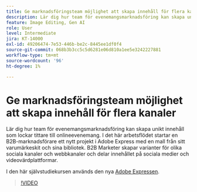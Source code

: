 ```yaml
---
title: Ge marknadsföringsteam möjlighet att skapa innehåll för flera kanaler
description: Lär dig hur team för evenemangsmarknadsföring kan skapa unikt innehåll som lockar tittare till onlineevenemang
feature: Image Editing, Gen AI
role: User
level: Intermediate
jira: KT-14000
exl-id: 49206474-7e53-446b-be2c-8445ee1df0f4
source-git-commit: 068b3b3cc5c5d6281e06d810a1ee5e3242227881
workflow-type: tm+mt
source-wordcount: '96'
ht-degree: 1%

---
```


# Ge marknadsföringsteam möjlighet att skapa innehåll för flera kanaler

Lär dig hur team för evenemangsmarknadsföring kan skapa unikt innehåll som lockar tittare till onlineevenemang. I det här arbetsflödet startar en B2B-marknadsförare ett nytt projekt i Adobe Express med en mall från sitt varumärkeskit och sina bibliotek. B2B Marketer skapar varianter för olika sociala kanaler och webbkanaler och delar innehållet på sociala medier och videovärdplattformar.

I den här självstudiekursen används den nya [Adobe Expressen](https://www.adobe.com/express/).

>[!VIDEO](https://video.tv.adobe.com/v/3424446?quality=12&learn=on&hidetitle=true)
